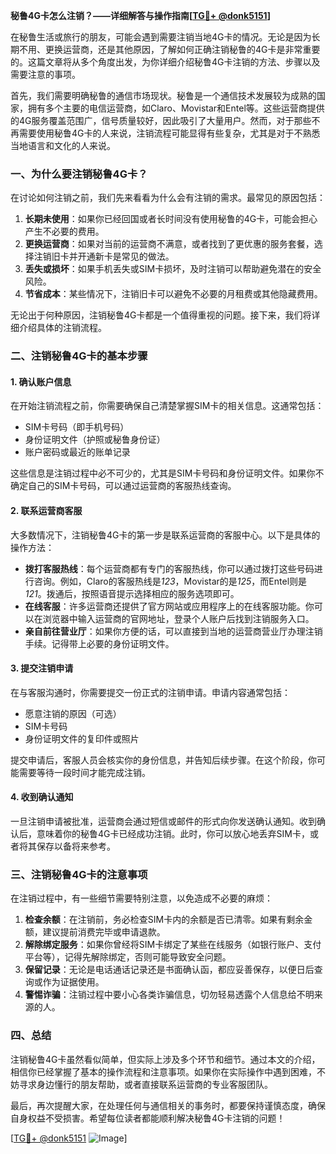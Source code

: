 **秘鲁4G卡怎么注销？——详细解答与操作指南[[TG💪+ @donk5151](https://t.me/s/donk5151)]**

在秘鲁生活或旅行的朋友，可能会遇到需要注销当地4G卡的情况。无论是因为长期不用、更换运营商，还是其他原因，了解如何正确注销秘鲁的4G卡是非常重要的。这篇文章将从多个角度出发，为你详细介绍秘鲁4G卡注销的方法、步骤以及需要注意的事项。

首先，我们需要明确秘鲁的通信市场现状。秘鲁是一个通信技术发展较为成熟的国家，拥有多个主要的电信运营商，如Claro、Movistar和Entel等。这些运营商提供的4G服务覆盖范围广，信号质量较好，因此吸引了大量用户。然而，对于那些不再需要使用秘鲁4G卡的人来说，注销流程可能显得有些复杂，尤其是对于不熟悉当地语言和文化的人来说。

### 一、为什么要注销秘鲁4G卡？

在讨论如何注销之前，我们先来看看为什么会有注销的需求。最常见的原因包括：

1. **长期未使用**：如果你已经回国或者长时间没有使用秘鲁的4G卡，可能会担心产生不必要的费用。
2. **更换运营商**：如果对当前的运营商不满意，或者找到了更优惠的服务套餐，选择注销旧卡并开通新卡是常见的做法。
3. **丢失或损坏**：如果手机丢失或SIM卡损坏，及时注销可以帮助避免潜在的安全风险。
4. **节省成本**：某些情况下，注销旧卡可以避免不必要的月租费或其他隐藏费用。

无论出于何种原因，注销秘鲁4G卡都是一个值得重视的问题。接下来，我们将详细介绍具体的注销流程。

### 二、注销秘鲁4G卡的基本步骤

#### 1. 确认账户信息
在开始注销流程之前，你需要确保自己清楚掌握SIM卡的相关信息。这通常包括：
- SIM卡号码（即手机号码）
- 身份证明文件（护照或秘鲁身份证）
- 账户密码或最近的账单记录

这些信息是注销过程中必不可少的，尤其是SIM卡号码和身份证明文件。如果你不确定自己的SIM卡号码，可以通过运营商的客服热线查询。

#### 2. 联系运营商客服
大多数情况下，注销秘鲁4G卡的第一步是联系运营商的客服中心。以下是具体的操作方法：

- **拨打客服热线**：每个运营商都有专门的客服热线，你可以通过拨打这些号码进行咨询。例如，Claro的客服热线是*123*，Movistar的是*125*，而Entel则是*121*。拨通后，按照语音提示选择相应的服务选项即可。
- **在线客服**：许多运营商还提供了官方网站或应用程序上的在线客服功能。你可以在浏览器中输入运营商的官网地址，登录个人账户后找到注销服务入口。
- **亲自前往营业厅**：如果你方便的话，可以直接到当地的运营商营业厅办理注销手续。记得带上必要的身份证明文件。

#### 3. 提交注销申请
在与客服沟通时，你需要提交一份正式的注销申请。申请内容通常包括：
- 愿意注销的原因（可选）
- SIM卡号码
- 身份证明文件的复印件或照片

提交申请后，客服人员会核实你的身份信息，并告知后续步骤。在这个阶段，你可能需要等待一段时间才能完成注销。

#### 4. 收到确认通知
一旦注销申请被批准，运营商会通过短信或邮件的形式向你发送确认通知。收到确认后，意味着你的秘鲁4G卡已经成功注销。此时，你可以放心地丢弃SIM卡，或者将其保存以备将来参考。

### 三、注销秘鲁4G卡的注意事项

在注销过程中，有一些细节需要特别注意，以免造成不必要的麻烦：

1. **检查余额**：在注销前，务必检查SIM卡内的余额是否已清零。如果有剩余金额，建议提前消费完毕或申请退款。
2. **解除绑定服务**：如果你曾经将SIM卡绑定了某些在线服务（如银行账户、支付平台等），记得先解除绑定，否则可能导致安全问题。
3. **保留记录**：无论是电话通话记录还是书面确认函，都应妥善保存，以便日后查询或作为证据使用。
4. **警惕诈骗**：注销过程中要小心各类诈骗信息，切勿轻易透露个人信息给不明来源的人。

### 四、总结

注销秘鲁4G卡虽然看似简单，但实际上涉及多个环节和细节。通过本文的介绍，相信你已经掌握了基本的操作流程和注意事项。如果你在实际操作中遇到困难，不妨寻求身边懂行的朋友帮助，或者直接联系运营商的专业客服团队。

最后，再次提醒大家，在处理任何与通信相关的事务时，都要保持谨慎态度，确保自身权益不受损害。希望每位读者都能顺利解决秘鲁4G卡注销的问题！

[[TG💪+ @donk5151](https://t.me/s/donk5151) ![Image](https://i.postimg.cc/rwNCRYN7/Snipaste-2025-04-30-17-27-05.png)]